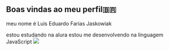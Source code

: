 ## Boas vindas ao meu perfil🇧🇷
meu nome é Luis Eduardo Farias Jaskowiak

estou estudando  na alura
estou me desenvolvendo na linguagem JavaScript
![](https://media.tenor.com/FkgG_5b49x4AAAAM/shrekstache-shrekmustache.gif)
